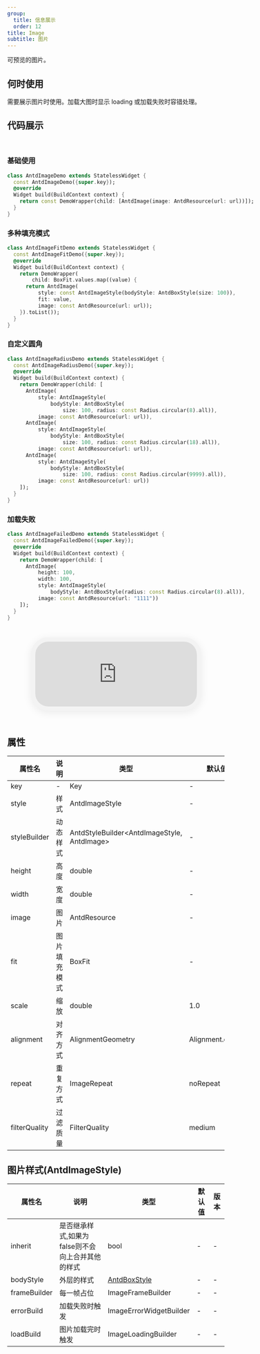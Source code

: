 ```yaml
---
group:
  title: 信息展示
  order: 12
title: Image
subtitle: 图片
---
```

可预览的图片。
## 何时使用
需要展示图片时使用。加载大图时显示 loading 或加载失败时容错处理。

## 代码展示

<div class='preview-container'>
<div>

### 基础使用


```dart
class AntdImageDemo extends StatelessWidget {
  const AntdImageDemo({super.key});
  @override
  Widget build(BuildContext context) {
    return const DemoWrapper(child: [AntdImage(image: AntdResource(url: url))]);
  }
}

```

### 多种填充模式


```dart
class AntdImageFitDemo extends StatelessWidget {
  const AntdImageFitDemo({super.key});
  @override
  Widget build(BuildContext context) {
    return DemoWrapper(
        child: BoxFit.values.map((value) {
      return AntdImage(
          style: const AntdImageStyle(bodyStyle: AntdBoxStyle(size: 100)),
          fit: value,
          image: const AntdResource(url: url));
    }).toList());
  }
}

```

### 自定义圆角


```dart
class AntdImageRadiusDemo extends StatelessWidget {
  const AntdImageRadiusDemo({super.key});
  @override
  Widget build(BuildContext context) {
    return DemoWrapper(child: [
      AntdImage(
          style: AntdImageStyle(
              bodyStyle: AntdBoxStyle(
                  size: 100, radius: const Radius.circular(8).all)),
          image: const AntdResource(url: url)),
      AntdImage(
          style: AntdImageStyle(
              bodyStyle: AntdBoxStyle(
                  size: 100, radius: const Radius.circular(18).all)),
          image: const AntdResource(url: url)),
      AntdImage(
          style: AntdImageStyle(
              bodyStyle: AntdBoxStyle(
                  size: 100, radius: const Radius.circular(9999).all)),
          image: const AntdResource(url: url))
    ]);
  }
}

```

### 加载失败


```dart
class AntdImageFailedDemo extends StatelessWidget {
  const AntdImageFailedDemo({super.key});
  @override
  Widget build(BuildContext context) {
    return DemoWrapper(child: [
      AntdImage(
          height: 100,
          width: 100,
          style: AntdImageStyle(
              bodyStyle: AntdBoxStyle(radius: const Radius.circular(8).all)),
          image: const AntdResource(url: "1111"))
    ]);
  }
}

```

</div>
<div class='phone-preview'>
<iframe src='http://localhost:49470/AntdImage'></iframe>
</div>
</div>

  <style>
.preview-container {
  display: flex;
  gap: 24px;
  margin: 32px 0;
  align-items: start;
}

.phone-preview {
  flex: 1;
  min-width: 375px;
  max-width: 375px;
  border: 10px solid #f3f3f3;
  border-radius: 40px;
  background: #fff;
  box-shadow: 0 4px 20px rgba(0, 0, 0, 0.08);
  overflow: hidden;
  height: 652px;
  width: 393px;
  position: sticky;
  top: 80px;
}

.phone-preview iframe {
  width: 100%;
  height: 100%;
  border: none;
}

.code-block {
  max-height: 100%;
  margin: 16px 0;
  overflow-y: scroll;
}

.dumi-default-source-code {
  margin: 0 !important;
}

.markdown .dumi-default-source-code >pre.prism-code {
  padding: 12px !important;
  font-size: 12px !important;
}

@media (max-width: 960px) {
  .preview-container {
    flex-direction: column;
  }
  
  .phone-preview {
    width: 100%;
    max-width: 375px;
    margin: 0 auto 24px;
    position: static;
  }
}

/* Dart 代码高亮主题 - 基于 VS Code 暗色主题优化 */
.prism-code {
  display: block;
  overflow-x: auto;
  padding: 1em;
  border-radius: 6px;
  font-family: 'Fira Code', 'Consolas', 'Monaco', monospace;
  font-size: 14px;
  line-height: 1.5;
  color: #d4d4d4;
  background: #1e1e1e;
}

/* 基础元素 */
.prism-code .hljs-keyword { color: #569cd6; font-weight: bold; }          /* 关键字 */
.prism-code .hljs-built_in { color: #4ec9b0; }                           /* 内置类型 */
.prism-code .hljs-type { color: #4ec9b0; }                               /* 类型声明 */
.prism-code .hljs-literal { color: #569cd6; }                            /* 字面量 */
.prism-code .hljs-number { color: #b5cea8; }                             /* 数字 */
.prism-code .hljs-string { color: #ce9178; }                             /* 字符串 */
.prism-code .hljs-comment { color: #6a9955; font-style: italic; }        /* 注释 */
.prism-code .hljs-meta { color: #9b9b9b; }                               /* 元信息 */

/* Dart 特有元素 */
.prism-code .hljs-constant { color: #4fc1ff; }                           /* const/final */
.prism-code .hljs-function { color: #dcdcaa; }                           /* 函数名 */
.prism-code .hljs-title.class_ { color: #4ec9b0; text-decoration: underline; } /* 类名 */
.prism-code .hljs-params { color: #9cdcfe; }                             /* 参数 */
.prism-code .hljs-variable { color: #9cdcfe; }                           /* 变量 */
.prism-code .hljs-annotation { color: #d4d4d4; background: #3a3a3a; }    /* 注解 */
.prism-code .hljs-punctuation { color: #d4d4d4; }                        /* 标点符号 */

/* 特殊增强 */
.prism-code .hljs-constructor { color: #c586c0; }                        /* 构造函数 */
.prism-code .hljs-named-parameter { color: #9cdcfe; font-style: italic; }/* 命名参数 */
.prism-code .hljs-generic { color: #4ec9b0; opacity: 0.8; }              /* 泛型符号 */
.prism-code .hljs-typedef { color: #4ec9b0; text-decoration: underline; }/* typedef */

/* 行号样式 (可选) */
.prism-code .hljs-ln-numbers {
  color: #858585;
  text-align: right;
  padding-right: 12px;
}
</style>

## 属性
| 属性名 | 说明 | 类型 | 默认值 | 版本 |
| --- | --- | --- | --- | --- |
| key | - | Key | - | - |
| style | 样式 | AntdImageStyle | - | - |
| styleBuilder | 动态样式 | AntdStyleBuilder&lt;AntdImageStyle, AntdImage&gt; | - | - |
| height | 高度 | double | - | - |
| width | 宽度 | double | - | - |
| image | 图片 | AntdResource | - | - |
| fit | 图片填充模式 | BoxFit | - | - |
| scale | 缩放 | double | 1.0 | - |
| alignment | 对齐方式 | AlignmentGeometry | Alignment.center | - |
| repeat | 重复方式 | ImageRepeat | noRepeat | - |
| filterQuality | 过滤质量 | FilterQuality | medium | - |


## 图片样式(AntdImageStyle) <a id='AntdImageStyle'></a>

| 属性名 | 说明 | 类型 | 默认值 | 版本 |
| --- | --- | --- | --- | --- |
| inherit | 是否继承样式,如果为false则不会向上合并其他的样式 | bool | - | - |
| bodyStyle | 外层的样式 | [AntdBoxStyle](../components/antd-box/#AntdBoxStyle) | - | - |
| frameBuilder | 每一帧占位 | ImageFrameBuilder | - | - |
| errorBuild | 加载失败时触发 | ImageErrorWidgetBuilder | - | - |
| loadBuild | 图片加载完时触发 | ImageLoadingBuilder | - | - |


